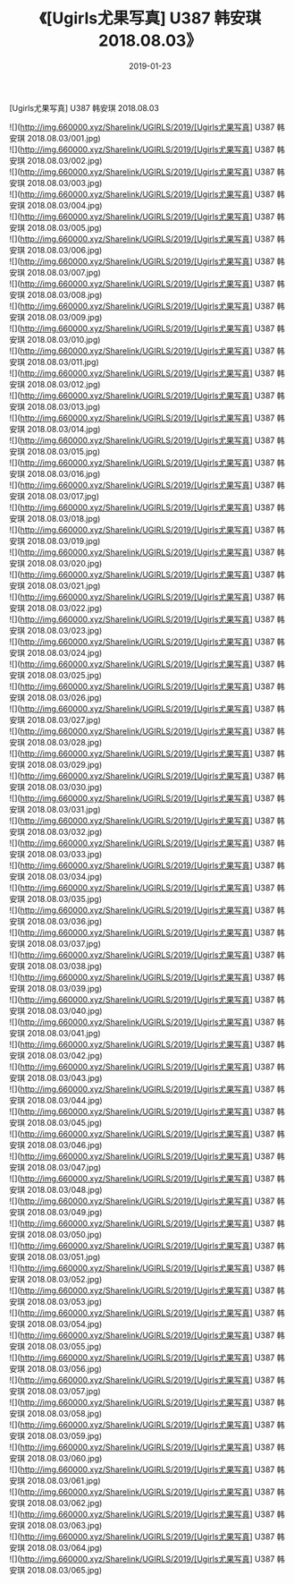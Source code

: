 ﻿---
layout: post
title:  《[Ugirls尤果写真] U387 韩安琪 2018.08.03》
date:   2019-01-23
img: http://img.660000.xyz/Sharelink/UGIRLS/2019/[Ugirls尤果写真] U387 韩安琪 2018.08.03/000.jpg
categories: [美女, 清纯, 唯美]
---

[Ugirls尤果写真] U387 韩安琪 2018.08.03

 ![](http://img.660000.xyz/Sharelink/UGIRLS/2019/[Ugirls尤果写真] U387 韩安琪 2018.08.03/001.jpg) <br>![](http://img.660000.xyz/Sharelink/UGIRLS/2019/[Ugirls尤果写真] U387 韩安琪 2018.08.03/002.jpg) <br>![](http://img.660000.xyz/Sharelink/UGIRLS/2019/[Ugirls尤果写真] U387 韩安琪 2018.08.03/003.jpg) <br>![](http://img.660000.xyz/Sharelink/UGIRLS/2019/[Ugirls尤果写真] U387 韩安琪 2018.08.03/004.jpg) <br>![](http://img.660000.xyz/Sharelink/UGIRLS/2019/[Ugirls尤果写真] U387 韩安琪 2018.08.03/005.jpg) <br>![](http://img.660000.xyz/Sharelink/UGIRLS/2019/[Ugirls尤果写真] U387 韩安琪 2018.08.03/006.jpg) <br>![](http://img.660000.xyz/Sharelink/UGIRLS/2019/[Ugirls尤果写真] U387 韩安琪 2018.08.03/007.jpg) <br>![](http://img.660000.xyz/Sharelink/UGIRLS/2019/[Ugirls尤果写真] U387 韩安琪 2018.08.03/008.jpg) <br>![](http://img.660000.xyz/Sharelink/UGIRLS/2019/[Ugirls尤果写真] U387 韩安琪 2018.08.03/009.jpg) <br>![](http://img.660000.xyz/Sharelink/UGIRLS/2019/[Ugirls尤果写真] U387 韩安琪 2018.08.03/010.jpg) <br>![](http://img.660000.xyz/Sharelink/UGIRLS/2019/[Ugirls尤果写真] U387 韩安琪 2018.08.03/011.jpg) <br>![](http://img.660000.xyz/Sharelink/UGIRLS/2019/[Ugirls尤果写真] U387 韩安琪 2018.08.03/012.jpg) <br>![](http://img.660000.xyz/Sharelink/UGIRLS/2019/[Ugirls尤果写真] U387 韩安琪 2018.08.03/013.jpg) <br>![](http://img.660000.xyz/Sharelink/UGIRLS/2019/[Ugirls尤果写真] U387 韩安琪 2018.08.03/014.jpg) <br>![](http://img.660000.xyz/Sharelink/UGIRLS/2019/[Ugirls尤果写真] U387 韩安琪 2018.08.03/015.jpg) <br>![](http://img.660000.xyz/Sharelink/UGIRLS/2019/[Ugirls尤果写真] U387 韩安琪 2018.08.03/016.jpg) <br>![](http://img.660000.xyz/Sharelink/UGIRLS/2019/[Ugirls尤果写真] U387 韩安琪 2018.08.03/017.jpg) <br>![](http://img.660000.xyz/Sharelink/UGIRLS/2019/[Ugirls尤果写真] U387 韩安琪 2018.08.03/018.jpg) <br>![](http://img.660000.xyz/Sharelink/UGIRLS/2019/[Ugirls尤果写真] U387 韩安琪 2018.08.03/019.jpg) <br>![](http://img.660000.xyz/Sharelink/UGIRLS/2019/[Ugirls尤果写真] U387 韩安琪 2018.08.03/020.jpg) <br>![](http://img.660000.xyz/Sharelink/UGIRLS/2019/[Ugirls尤果写真] U387 韩安琪 2018.08.03/021.jpg) <br>![](http://img.660000.xyz/Sharelink/UGIRLS/2019/[Ugirls尤果写真] U387 韩安琪 2018.08.03/022.jpg) <br>![](http://img.660000.xyz/Sharelink/UGIRLS/2019/[Ugirls尤果写真] U387 韩安琪 2018.08.03/023.jpg) <br>![](http://img.660000.xyz/Sharelink/UGIRLS/2019/[Ugirls尤果写真] U387 韩安琪 2018.08.03/024.jpg) <br>![](http://img.660000.xyz/Sharelink/UGIRLS/2019/[Ugirls尤果写真] U387 韩安琪 2018.08.03/025.jpg) <br>![](http://img.660000.xyz/Sharelink/UGIRLS/2019/[Ugirls尤果写真] U387 韩安琪 2018.08.03/026.jpg) <br>![](http://img.660000.xyz/Sharelink/UGIRLS/2019/[Ugirls尤果写真] U387 韩安琪 2018.08.03/027.jpg) <br>![](http://img.660000.xyz/Sharelink/UGIRLS/2019/[Ugirls尤果写真] U387 韩安琪 2018.08.03/028.jpg) <br>![](http://img.660000.xyz/Sharelink/UGIRLS/2019/[Ugirls尤果写真] U387 韩安琪 2018.08.03/029.jpg) <br>![](http://img.660000.xyz/Sharelink/UGIRLS/2019/[Ugirls尤果写真] U387 韩安琪 2018.08.03/030.jpg) <br>![](http://img.660000.xyz/Sharelink/UGIRLS/2019/[Ugirls尤果写真] U387 韩安琪 2018.08.03/031.jpg) <br>![](http://img.660000.xyz/Sharelink/UGIRLS/2019/[Ugirls尤果写真] U387 韩安琪 2018.08.03/032.jpg) <br>![](http://img.660000.xyz/Sharelink/UGIRLS/2019/[Ugirls尤果写真] U387 韩安琪 2018.08.03/033.jpg) <br>![](http://img.660000.xyz/Sharelink/UGIRLS/2019/[Ugirls尤果写真] U387 韩安琪 2018.08.03/034.jpg) <br>![](http://img.660000.xyz/Sharelink/UGIRLS/2019/[Ugirls尤果写真] U387 韩安琪 2018.08.03/035.jpg) <br>![](http://img.660000.xyz/Sharelink/UGIRLS/2019/[Ugirls尤果写真] U387 韩安琪 2018.08.03/036.jpg) <br>![](http://img.660000.xyz/Sharelink/UGIRLS/2019/[Ugirls尤果写真] U387 韩安琪 2018.08.03/037.jpg) <br>![](http://img.660000.xyz/Sharelink/UGIRLS/2019/[Ugirls尤果写真] U387 韩安琪 2018.08.03/038.jpg) <br>![](http://img.660000.xyz/Sharelink/UGIRLS/2019/[Ugirls尤果写真] U387 韩安琪 2018.08.03/039.jpg) <br>![](http://img.660000.xyz/Sharelink/UGIRLS/2019/[Ugirls尤果写真] U387 韩安琪 2018.08.03/040.jpg) <br>![](http://img.660000.xyz/Sharelink/UGIRLS/2019/[Ugirls尤果写真] U387 韩安琪 2018.08.03/041.jpg) <br>![](http://img.660000.xyz/Sharelink/UGIRLS/2019/[Ugirls尤果写真] U387 韩安琪 2018.08.03/042.jpg) <br>![](http://img.660000.xyz/Sharelink/UGIRLS/2019/[Ugirls尤果写真] U387 韩安琪 2018.08.03/043.jpg) <br>![](http://img.660000.xyz/Sharelink/UGIRLS/2019/[Ugirls尤果写真] U387 韩安琪 2018.08.03/044.jpg) <br>![](http://img.660000.xyz/Sharelink/UGIRLS/2019/[Ugirls尤果写真] U387 韩安琪 2018.08.03/045.jpg) <br>![](http://img.660000.xyz/Sharelink/UGIRLS/2019/[Ugirls尤果写真] U387 韩安琪 2018.08.03/046.jpg) <br>![](http://img.660000.xyz/Sharelink/UGIRLS/2019/[Ugirls尤果写真] U387 韩安琪 2018.08.03/047.jpg) <br>![](http://img.660000.xyz/Sharelink/UGIRLS/2019/[Ugirls尤果写真] U387 韩安琪 2018.08.03/048.jpg) <br>![](http://img.660000.xyz/Sharelink/UGIRLS/2019/[Ugirls尤果写真] U387 韩安琪 2018.08.03/049.jpg) <br>![](http://img.660000.xyz/Sharelink/UGIRLS/2019/[Ugirls尤果写真] U387 韩安琪 2018.08.03/050.jpg) <br>![](http://img.660000.xyz/Sharelink/UGIRLS/2019/[Ugirls尤果写真] U387 韩安琪 2018.08.03/051.jpg) <br>![](http://img.660000.xyz/Sharelink/UGIRLS/2019/[Ugirls尤果写真] U387 韩安琪 2018.08.03/052.jpg) <br>![](http://img.660000.xyz/Sharelink/UGIRLS/2019/[Ugirls尤果写真] U387 韩安琪 2018.08.03/053.jpg) <br>![](http://img.660000.xyz/Sharelink/UGIRLS/2019/[Ugirls尤果写真] U387 韩安琪 2018.08.03/054.jpg) <br>![](http://img.660000.xyz/Sharelink/UGIRLS/2019/[Ugirls尤果写真] U387 韩安琪 2018.08.03/055.jpg) <br>![](http://img.660000.xyz/Sharelink/UGIRLS/2019/[Ugirls尤果写真] U387 韩安琪 2018.08.03/056.jpg) <br>![](http://img.660000.xyz/Sharelink/UGIRLS/2019/[Ugirls尤果写真] U387 韩安琪 2018.08.03/057.jpg) <br>![](http://img.660000.xyz/Sharelink/UGIRLS/2019/[Ugirls尤果写真] U387 韩安琪 2018.08.03/058.jpg) <br>![](http://img.660000.xyz/Sharelink/UGIRLS/2019/[Ugirls尤果写真] U387 韩安琪 2018.08.03/059.jpg) <br>![](http://img.660000.xyz/Sharelink/UGIRLS/2019/[Ugirls尤果写真] U387 韩安琪 2018.08.03/060.jpg) <br>![](http://img.660000.xyz/Sharelink/UGIRLS/2019/[Ugirls尤果写真] U387 韩安琪 2018.08.03/061.jpg) <br>![](http://img.660000.xyz/Sharelink/UGIRLS/2019/[Ugirls尤果写真] U387 韩安琪 2018.08.03/062.jpg) <br>![](http://img.660000.xyz/Sharelink/UGIRLS/2019/[Ugirls尤果写真] U387 韩安琪 2018.08.03/063.jpg) <br>![](http://img.660000.xyz/Sharelink/UGIRLS/2019/[Ugirls尤果写真] U387 韩安琪 2018.08.03/064.jpg) <br>![](http://img.660000.xyz/Sharelink/UGIRLS/2019/[Ugirls尤果写真] U387 韩安琪 2018.08.03/065.jpg) <br>